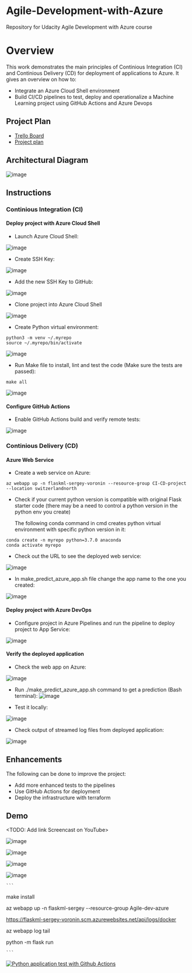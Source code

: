 # Agile-Development-with-Azure

Repository for Udacity Agile Development with Azure course

# Overview

This work demonstrates the main principles of Continious Integration (CI) and Continious Delivery (CD) for deployment of applications to Azure.
It gives an overview on how to:
- Integrate an Azure Cloud Shell environment
- Build CI/CD pipelines to test, deploy and operationalize a Machine Learning project using GitHub Actions and Azure Devops

## Project Plan

- [Trello Board](https://trello.com/b/9iA3AR5T/agile-development-with-azure)
- [Project plan](Project_Plan.xlsx)

## Architectural Diagram

![image](https://user-images.githubusercontent.com/6615388/199479413-f75eb9d4-1eb8-459f-a0d9-5b97bbbfafef.png)

## Instructions

### Continious Integration (CI)

#### Deploy project with Azure Cloud Shell

- Launch Azure Cloud Shell:

![image](https://user-images.githubusercontent.com/6615388/194607871-9ae2cae2-bcec-4ad1-9912-a5618975da77.png)

- Create SSH Key:

![image](https://user-images.githubusercontent.com/6615388/194612011-3708acef-596d-4f7d-a6bc-918458b1ca9a.png)

- Add the new SSH Key to GitHub:

![image](https://user-images.githubusercontent.com/6615388/194612799-69829d4a-003d-43b3-a213-6094e4033e81.png)

- Clone project into Azure Cloud Shell

![image](https://user-images.githubusercontent.com/6615388/194612997-345510c2-7342-4bac-8b40-92bd1c0a5c26.png)

- Create Python virtual environment:

```
python3 -m venv ~/.myrepo
source ~/.myrepo/bin/activate
```

![image](https://user-images.githubusercontent.com/6615388/194618857-a4b45e62-fa76-4239-9ea4-bdc1314e47fb.png)

- Run Make file to install, lint and test the code (Make sure the tests are passed):

```
make all
```

![image](https://user-images.githubusercontent.com/6615388/194621718-e9137290-0b11-49d6-b2fa-5c5eedb9d51a.png)

#### Configure GitHub Actions

- Enable GitHub Actions build and verify remote tests:

![image](https://user-images.githubusercontent.com/6615388/194672606-5489b076-e93f-436c-804f-97bcbce2b41f.png)

### Continious Delivery (CD)

#### Azure Web Service

- Create a web service on Azure:

```
az webapp up -n flaskml-sergey-voronin --resource-group CI-CD-project --location switzerlandnorth
```
- Check if your current python version is compatible with original Flask starter code (there may be a need to control a python version in the python env you create)
  
  The following conda command in cmd creates python virtual environment with specific python version in it:

```
conda create -n myrepo python=3.7.0 anaconda
conda activate myrepo
``` 
  
- Check out the URL to see the deployed web service:

![image](https://user-images.githubusercontent.com/6615388/194759003-6b65ad8c-f37e-4ec7-b0c6-f81ce6afa97d.png)

- In make_predict_azure_app.sh file change the app name to the one you created:

![image](https://user-images.githubusercontent.com/6615388/199498429-fbdc8c85-839c-4b2e-83c6-e4358c0ff76d.png)

#### Deploy project with Azure DevOps

- Configure project in Azure Pipelines and run the pipeline to deploy project to App Service:

![image](https://user-images.githubusercontent.com/6615388/194761457-676aa46b-443b-41a1-932e-427f26e9b129.png)

#### Verify the deployed application

- Check the web app on Azure:

![image](https://user-images.githubusercontent.com/6615388/194767472-0813a0b6-6e36-4070-83e4-53eee59d1de8.png)

- Run ./make_predict_azure_app.sh command to get a prediction (Bash terminal):
![image](https://user-images.githubusercontent.com/6615388/194758522-3406470d-1cf5-468d-84e5-7bb97f17b6ff.png)

- Test it locally:

![image](https://user-images.githubusercontent.com/6615388/194758575-272327cc-ee35-4696-916c-38f430f09d78.png)

- Check output of streamed log files from deployed application:

![image](https://user-images.githubusercontent.com/6615388/194759433-222aa845-d8e1-40f9-928b-2682f2a35471.png)

## Enhancements

The following can be done to improve the project:

- Add more enhanced tests to the pipelines
- Use GitHub Actions for deployment
- Deploy the infrastructure with terraform

## Demo

<TODO: Add link Screencast on YouTube>

![image](https://user-images.githubusercontent.com/6615388/194730741-112e798f-3c2b-4b54-954f-efbbc6cdc6f3.png)



![image](https://user-images.githubusercontent.com/6615388/194758804-401df7ca-0a5a-4758-bcd1-1d9f3900acde.png)

![image](https://user-images.githubusercontent.com/6615388/194759531-5a46fcf9-d84f-4c75-8514-9fbf5694d43e.png)

![image](https://user-images.githubusercontent.com/6615388/194761847-e7a71fc1-1fcb-4fa5-9ba2-d57ac53b06f9.png)

    ```



make install

az webapp up -n flaskml-sergey --resource-group Agile-dev-azure

https://flaskml-sergey-voronin.scm.azurewebsites.net/api/logs/docker

az webapp log tail

python -m flask run

    ```

[![Python application test with Github Actions](https://github.com/svvoronin/Agile-Development-with-Azure/actions/workflows/pythonapp.yml/badge.svg?branch=main&event=deployment_status)](https://github.com/svvoronin/Agile-Development-with-Azure/actions/workflows/pythonapp.yml)
